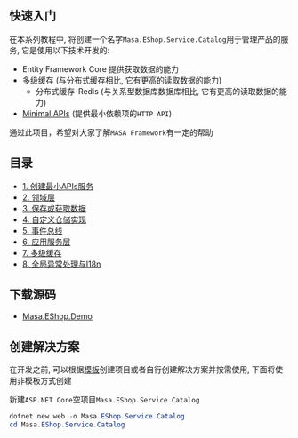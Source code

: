 ## 快速入门

在本系列教程中, 将创建一个名字`Masa.EShop.Service.Catalog`用于管理产品的服务, 它是使用以下技术开发的:

* Entity Framework Core 提供获取数据的能力
* 多级缓存 (与分布式缓存相比, 它有更高的读取数据的能力)
  * 分布式缓存-Redis (与关系型数据库数据库相比, 它有更高的读取数据的能力)
* [Minimal APIs](/framework/building-blocks/minimal-apis) (提供最小依赖项的`HTTP API`)

通过此项目，希望对大家了解`MASA Framework`有一定的帮助

## 目录

* [1. 创建最小APIs服务](/framework/getting-started/web-project/mf-part-1)
* [2. 领域层](/framework/getting-started/web-project/mf-part-2)
* [3. 保存或获取数据](/framework/getting-started/web-project/mf-part-3)
* [4. 自定义仓储实现](/framework/getting-started/web-project/mf-part-4)
* [5. 事件总线](/framework/getting-started/web-project/mf-part-5)
* [6. 应用服务层](/framework/getting-started/web-project/mf-part-6)
* [7. 多级缓存](/framework/getting-started/web-project/mf-part-7)
* [8. 全局异常处理与I18n](/framework/getting-started/web-project/mf-part-8)

## 下载源码

* [Masa.EShop.Demo](https://github.com/zhenlei520/Masa.EShop.Demo)

## 创建解决方案

在开发之前, 可以根据[模板](#)创建项目或者自行创建解决方案并按需使用, 下面将使用非模板方式创建

新建`ASP.NET Core`空项目`Masa.EShop.Service.Catalog`

```powershell
dotnet new web -o Masa.EShop.Service.Catalog
cd Masa.EShop.Service.Catalog
```
